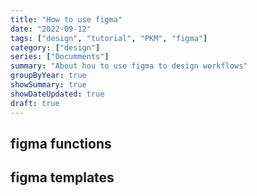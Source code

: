 ```yaml
---
title: "How to use figma"
date: "2022-09-12"
tags: ["design", "tutorial", "PKM", "figma"]
category: ["design"]
series: ["Documments"]
summary: "About hou to use figma to design workflows"
groupByYear: true
showSummary: true
showDateUpdated: true
draft: true
---
```


## figma functions

## figma templates

